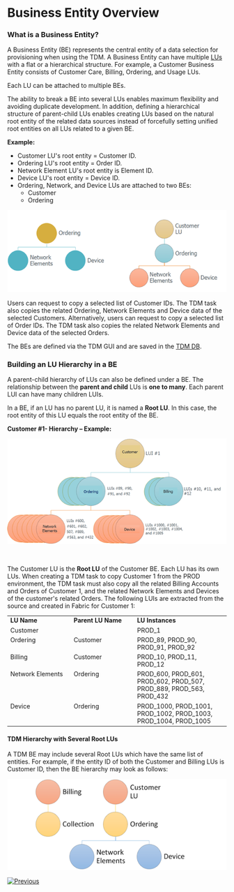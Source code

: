 # Business Entity Overview

### What is a Business Entity? 

A Business Entity (BE) represents the central entity of a data selection for provisioning when using the TDM.  A Business Entity can have multiple [LUs]((/articles/03_logical_units/01_LU_overview.md)) with a flat or a hierarchical structure. For example, a Customer Business Entity consists of Customer Care, Billing, Ordering, and Usage LUs.

Each LU can be attached to multiple BEs.

The ability to break a BE into several LUs enables maximum flexibility and avoiding duplicate development. In addition, defining a hierarchical structure of parent-child LUs enables creating LUs based on the natural root entity of the related data sources instead of forcefully setting unified root entities on all LUs related to a given BE.

**Example:**

- Customer LU's root entity = Customer ID.
- Ordering LU's root entity = Order ID.
- Network Element LU's root entity is Element ID.
- Device LU's root entity = Device ID.
- Ordering, Network, and Device LUs are attached to two BEs:
  - Customer 
  - Ordering

 

![Multiple BEs for one LU](images/using_lu_in_multiple_BEs.png) 

Users can request to copy a selected list of Customer IDs. The TDM task also copies the related Ordering, Network Elements and Device data of the selected Customers.
Alternatively, users can request to copy a selected list of Order IDs. The TDM task also copies the related Network Elements and Device data of the selected Orders.

The BEs are defined via the TDM GUI and are saved in the [TDM DB](/articles/TDM/tdm_architecture/02_tdm_database.md).

### Building an LU Hierarchy in a BE

A parent-child hierarchy of LUs can also be defined under a BE. The relationship between the **parent and child** LUs is **one to many**. Each parent LUI can have many children LUIs. 

In a BE, if an LU has no parent LU, it is named a **Root LU**. In this case, the root entity of this LU equals the root entity of the BE. 

**Customer #1- Hierarchy – Example:**

 ![Customer example](images/customer_data_example.png)

​                               

The Customer LU is the **Root LU** of the Customer BE. Each LU has its own LUs. When creating a TDM task to copy Customer 1 from the PROD environment, the TDM task must also  copy all the related Billing Accounts and Orders of Customer 1, and the related Network Elements and Devices of the customer's related Orders. The following LUIs are extracted from the source and created in Fabric for Customer 1:


 <table width="900 pxl">
<tbody>
<tr>
<td valign="top" width="250 pxl">
<strong>LU Name</strong>
</td>
<td valign="top" width="250 pxl">
<strong>Parent LU Name</strong>
</td>
<td valign="top" width="400 pxl">
<strong>LU Instances</strong>
</td>
</tr>
<tr>
<td valign="top" width="250 pxl">
Customer
</td>
<td valign="top" width="250 pxl">
&nbsp;
</td>
<td valign="top" width="400 pxl">
PROD_1
</td>
</tr>
<tr>
<td valign="top" width="250 pxl">
Ordering
</td>
<td valign="top" width="250 pxl">
Customer
</td>
<td valign="top" width="400 pxl">
PROD_89, PROD_90, PROD_91, PROD_92
</td>
</tr>
<tr>
<td valign="top" width="250 pxl">
Billing
</td>
<td valign="top" width="250 pxl">
Customer
</td>
<td valign="top" width="400 pxl">
PROD_10, PROD_11, PROD_12
</td>
</tr>
<tr>
<td valign="top" width="250 pxl">
Network Elements
</td>
<td valign="top" width="250 pxl">
Ordering
</td>
<td valign="top" width="400 pxl">
PROD_600, PROD_601, PROD_602, PROD_507, PROD_889, PROD_563, PROD_432
</td>
</tr>
<tr>
<td valign="top" width="250 pxl">
Device
</td>
<td valign="top" width="250 pxl">Ordering</td>
<td valign="top" width="400 pxl">
PROD_1000, PROD_1001, PROD_1002, PROD_1003, PROD_1004, PROD_1005
</td>
</tr>
</tbody>
</table>



#### TDM Hierarchy with Several Root LUs 

A TDM BE may include several Root LUs which have the same list of entities. For example, if the entity ID of both the Customer and Billing LUs is Customer ID, then the BE hierarchy may look as follows:

![BE with several roots](images/be_hierarchy_with_several_root_lu.png) 

 

 

 

 

 [![Previous](/articles/images/Previous.png)](02_tdm_glossary.md)
